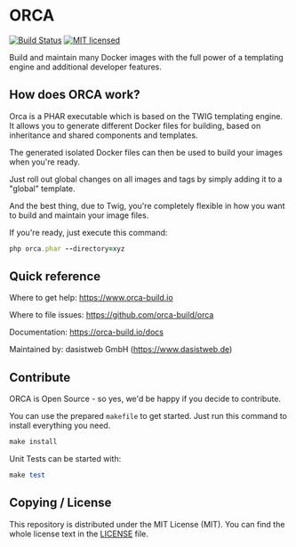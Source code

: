 # ORCA

[![Build Status](https://img.shields.io/travis/orca-build/orca/master.svg?style=flat-square)](https://travis-ci.org/orca-build/orca)
[![MIT licensed](https://img.shields.io/github/license/orca-build/orca.svg?style=flat-square)](https://github.com/orca-build/orca/blob/master/LICENSE)


Build and maintain many Docker images with the full power of a templating engine and additional developer features.


## How does ORCA work?
Orca is a PHAR executable which is based on the TWIG templating engine.
It allows you to generate different Docker files for building, based on
inheritance and shared components and templates.

The generated isolated Docker files can then be used to build your images when you're ready.

Just roll out global changes on all images and tags by simply adding it to a "global" template.

And the best thing, due to Twig, you're completely flexible in how
you want to build and maintain your image files.

If you're ready, just execute this command:

```ruby
php orca.phar --directory=xyz
```



## Quick reference

Where to get help: https://www.orca-build.io

Where to file issues: https://github.com/orca-build/orca

Documentation: https://orca-build.io/docs

Maintained by: dasistweb GmbH (https://www.dasistweb.de)



## Contribute
ORCA is Open Source - so yes, we'd be happy if you decide to contribute.

You can use the prepared `makefile` to get started.
Just run this command to install everything you need.

```ruby 
make install
```

Unit Tests can be started with:
```ruby 
make test
```


## Copying / License
This repository is distributed under the MIT License (MIT). 
You can find the whole license text in the [LICENSE](LICENSE) file.
